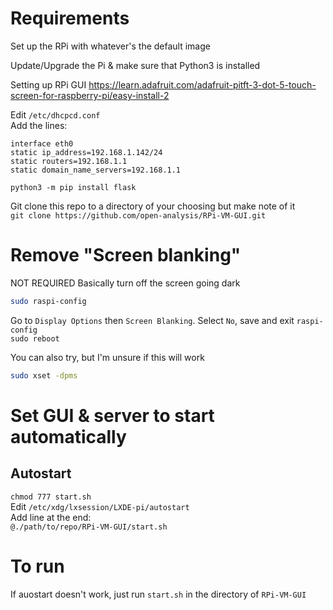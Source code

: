 # Requirements
Set up the RPi with whatever's the default image

Update/Upgrade the Pi & make sure that Python3 is installed

Setting up RPi GUI
https://learn.adafruit.com/adafruit-pitft-3-dot-5-touch-screen-for-raspberry-pi/easy-install-2

Edit `/etc/dhcpcd.conf`  
Add the lines:
```
interface eth0
static ip_address=192.168.1.142/24
static routers=192.168.1.1
static domain_name_servers=192.168.1.1
```

`python3 -m pip install flask`

Git clone this repo to a directory of your choosing but make note of it  
` git clone https://github.com/open-analysis/RPi-VM-GUI.git `

# Remove "Screen blanking"
NOT REQUIRED
Basically turn off the screen going dark
```bash
sudo raspi-config
```
Go to `Display Options` then `Screen Blanking`. Select `No`, save and exit `raspi-config`  
`sudo reboot`

You can also try, but I'm unsure if this will work
```bash
sudo xset -dpms
```

# Set GUI & server to start automatically

## Autostart 
` chmod 777 start.sh `  
Edit ` /etc/xdg/lxsession/LXDE-pi/autostart `  
Add line at the end:  
`@./path/to/repo/RPi-VM-GUI/start.sh`

# To run
If auostart doesn't work, just run `start.sh` in the directory of `RPi-VM-GUI`
